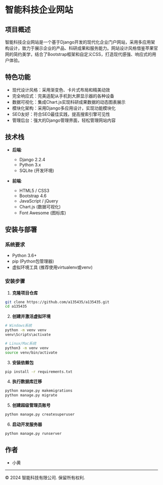 # 智能科技企业网站

## 项目概述

智能科技企业网站是一个基于Django开发的现代化企业门户网站，采用多应用架构设计，致力于展示企业的产品、科研成果和服务能力。网站设计风格借鉴苹果官网的简约美学，结合了Bootstrap框架和自定义CSS，打造现代感强、响应式的用户体验。

## 特色功能

- 现代设计风格：采用渐变色、卡片式布局和精美动效
- 完全响应式：完美适配从手机到大屏显示器的各种设备
- 数据可视化：集成Chart.js实现科研成果数据的动态图表展示
- 模块化架构：采用Django多应用设计，实现功能模块化
- SEO友好：符合SEO最佳实践，提高搜索引擎可见性
- 管理后台：强大的Django管理界面，轻松管理网站内容

## 技术栈

- **后端**: 
  - Django 2.2.4
  - Python 3.x
  - SQLite (开发环境)

- **前端**: 
  - HTML5 / CSS3
  - Bootstrap 4.6
  - JavaScript / jQuery
  - Chart.js (数据可视化)
  - Font Awesome (图标库)

## 安装与部署

### 系统要求

- Python 3.6+
- pip (Python包管理器)
- 虚拟环境工具 (推荐使用virtualenv或venv)

### 安装步骤

1. **克隆项目仓库**

```bash
git clone https://github.com/a135435/a135435.git
cd a135435
```

2. **创建并激活虚拟环境**

```bash
# Windows系统
python -m venv venv
venv\Scripts\activate

# Linux/Mac系统
python3 -m venv venv
source venv/bin/activate
```

3. **安装依赖包**

```bash
pip install -r requirements.txt
```

4. **执行数据库迁移**

```bash
python manage.py makemigrations
python manage.py migrate
```

5. **创建超级管理员账号**

```bash
python manage.py createsuperuser
```

6. **启动开发服务器**

```bash
python manage.py runserver
```

## 作者

- 小黄

---

© 2024 智能科技有限公司. 保留所有权利.